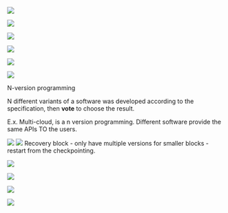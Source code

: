 ![](https://raw.githubusercontent.com/byshen/picrepo/master/20210112143932.png)


![](https://raw.githubusercontent.com/byshen/picrepo/master/20210112143957.png)

![](https://raw.githubusercontent.com/byshen/picrepo/master/20210112144550.png)

![](https://raw.githubusercontent.com/byshen/picrepo/master/20210112144704.png)

![](https://raw.githubusercontent.com/byshen/picrepo/master/20210112145411.png)

![](https://raw.githubusercontent.com/byshen/picrepo/master/20210112150154.png)

N-version programming

N different variants of a software was developed according to the specification, then **vote** to choose the result.

E.x. Multi-cloud, is a n version programming. Different software provide the same APIs TO the users.

![](https://raw.githubusercontent.com/byshen/picrepo/master/20210112151333.png)
![](https://raw.githubusercontent.com/byshen/picrepo/master/20210112151634.png)
Recovery block - only have multiple versions for smaller blocks - restart from the checkpointing.


![](https://raw.githubusercontent.com/byshen/picrepo/master/20210112152406.png)

![](https://raw.githubusercontent.com/byshen/picrepo/master/20210114140840.png)

![](https://raw.githubusercontent.com/byshen/picrepo/master/20210114141149.png)

![](https://raw.githubusercontent.com/byshen/picrepo/master/20210114141954.png)